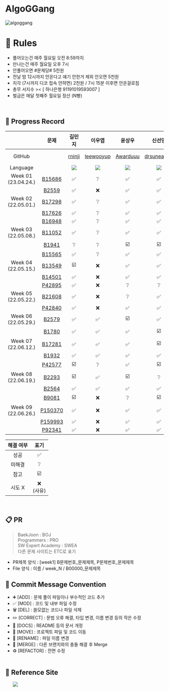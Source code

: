 # AlgoGGang
![algoggang](https://user-images.githubusercontent.com/78344310/232940078-f967326a-118f-48ff-b6b3-53d01d27d7ef.jpg)

# 📝 Rules
- 풀어오는건 매주 월요일 오전 8:59까지 </br>
- 만나는건 매주 월요일 오후 7시 </br>
- 안풀어오면 #문제당# 5천원 </br>
- 전날 밤 12시까지 안온다고 얘기 안한거 제외 안오면 5천원 </br>
- 지각 (7시까지 디코 접속 안하면) 2천원 / 7시 15분 이후면 안온걸로침 </br>
- 총무 서지수 >< [ 하나은행 91191019593007 ] </br>
- 벌금은 매달 첫째주 월요일 정산 (N빵) </br>
<br>

## 📍 Progress Record
|  | 문제 | 길민지 | 이우엽 | 윤상우 | 신선영 | 서지수 | 곽승규 | 김태선
| :---: | :---: | :---: | :---: | :---: | :---: | :---: | :---: | :---: |
| GitHub | | [rninji](https://github.com/rninji) | [leewooyup](https://github.com/leewooyup) | [Awarduuu](https://github.com/Awarduuu) | [drsuneamer](https://github.com/drsuneamer) | [seojisoosoo](https://github.com/seojisoosoo) | [SeungGyu-Kwak](https://github.com/SeungGyu-Kwak) | [KimTaeseon](https://github.com/KiM-Taeseon)
| Language | | <img src="https://img.shields.io/badge/Java-007396?style=for-the-badge&logo=java&logoColor=white"> | <img src="https://img.shields.io/badge/Java-007396?style=for-the-badge&logo=java&logoColor=white"> | <img src="https://img.shields.io/badge/Java-007396?style=for-the-badge&logo=java&logoColor=white"> | <img src="https://img.shields.io/badge/Python-3776AB?style=for-the-badge&logo=python&logoColor=white"> | <img src="https://img.shields.io/badge/Python-3776AB?style=for-the-badge&logo=python&logoColor=white"> | <img src="https://img.shields.io/badge/Python-3776AB?style=for-the-badge&logo=python&logoColor=white"> | <img src="https://img.shields.io/badge/Python-3776AB?style=for-the-badge&logo=python&logoColor=white"> |
| Week 01</br>(23.04.24.) |[B15686](https://www.acmicpc.net/problem/15686) | ✅ | ❔ | ✅ | ✅ | ✅ | - | - |
|  |[B2559](https://www.acmicpc.net/problem/2559) | ✅ | ❌ | ✅ | ✅ | ✅ | - | - |
| Week 02</br>(22.05.01.) | [B17298](https://www.acmicpc.net/problem/17298) | ✅ | ❔ | ✅ | ✅ | ✅ | - | - |
|  | [B17626](https://www.acmicpc.net/problem/17626) | ✅ | ❔ | ✅ | ✅ | ✅ | - | - |
|  | [B16948](https://www.acmicpc.net/problem/16948) | ✅ | ❔ | ✅ | ✅ | ✅ | - | - |
| Week 03</br>(22.05.08.) | [B11052](https://www.acmicpc.net/problem/11052) | ✅ | ❔ | ✅ | ✅ | ❔ | - | - |
|  | [B1941](https://www.acmicpc.net/problem/1941) |  ❔ | ❔ | ☑️ | ☑️ | ❔| - | - |
|  | [B15565](https://www.acmicpc.net/problem/15565) |  ✅ | ❔ | ✅ | ✅ | ❔| - | - |
| Week 04</br>(22.05.15.) | [B13549](https://acmicpc.net/problem/13549) | ☑️ | ❌ | ✅ | ✅ | ❌ | - | - |
|  | [B14501](https://acmicpc.net/problem/14501) |  ✅ | ❌ | ✅ | ✅ | ❌| - | - |
|  | [P42895](https://school.programmers.co.kr/learn/courses/30/lessons/42895) | ✅ | ❌ | ❔ | ❔ | ❌ | - | - |
| Week 05</br>(22.05.22.) | [B21608](https://acmicpc.net/problem/21608) | ✅ | ❌ | ❔ | ✅ | ❌ | ✅  | - |
|  | [P42840](https://school.programmers.co.kr/learn/courses/30/lessons/42840) | ✅ | ❌ | ✅ | ✅ | ✅ | ✅  | - |
| Week 06</br>(22.05.29.) | [B2579](https://acmicpc.net/problem/2579) | ✅ | ✅ | ☑️ | ✅ | ❔ | ✅ |   |
|  | [B1780](https://acmicpc.net/problem/1780) | ✅ | ✅ | ✅ | ☑️ |  | ✅ |   |
| Week 07</br>(22.06.12.) | [B17281](https://acmicpc.net/problem/17281) | ✅ | ✅ | ✅ | ☑️ | ❔ | ✅ | ✅ |
|  | [B1932](https://acmicpc.net/problem/1932) | ✅ | ✅ | ✅ | ✅ | ✅  | ✅ | ✅ |
|  | [P42577](https://school.programmers.co.kr/learn/courses/30/lessons/42577) | ☑️ | ❔ | ✅ | ☑️ | ✅ | ✅ | ☑️ |
| Week 08</br>(22.06.19.) | [B2293](https://acmicpc.net/problem/2293) | ☑️ | ✅ | ☑️ | ❔ | ❌ | ✅ | ☑️ |
|  | [B2564](https://acmicpc.net/problem/2564) | ✅ | ✅ | ✅ | ✅ | ❌ | ✅ | ✅ |
|  | [B9081](https://acmicpc.net/problem/9081) | ☑️ | ❌ | ❔ | ☑️ | ❌ | ✅ | ☑️ |
| Week 09</br>(22.06.26.) | [P150370](https://school.programmers.co.kr/learn/courses/30/lessons/150370) | ✅ | ❌ | ✅ | ✅ | ❌ | ❌ | ❌ |
|  | [P159993](https://school.programmers.co.kr/learn/courses/30/lessons/159993) | ✅ | ❌ | ✅ | ✅ | ❌ | ❌ | ❌ |
|  | [P92341](https://school.programmers.co.kr/learn/courses/30/lessons/92341) | ✅ | ❌ | ✅ | ✅ | ❌ | ❌ | ❌ |


| 해결 여부 | 표기 |
| :---: | :---: |
| 성공 | ✅ |
| 미해결 | ❔ |
| 참고 | ☑️ |
| 시도 X | ❌ <br/>(사유) |

</br>



## 📋 PR
> BaekJoon : BOJ  
Programmers : PRO  
SW Expert Academy : SWEA  
다른 문제 사이트는 ETC로 표기
> 
- PR제목 양식 : [week1] B문제번호_문제제목, P문제번호_문제제목
- File 양식 : 이름 / week_N / B00000_문제제목 

## 📍 Commit Message Convention
- ➕ [ADD] : 문제 풀이 파일이나 부수적인 코드 추가
- ✅ [MOD] : 코드 및 내부 파일 수정
- 🗑 [DEL] : 쓸모없는 코드나 파일 삭제
- ✏️ [CORRECT] : 문법 오류 해결, 타입 변경, 이름 변경 등의 작은 수정
- 📄 [DOCS] : README 등의 문서 개정
- 🚚 [MOVE] : 프로젝트 파일 및 코드 이동
- 🔁 [RENAME] : 파일 이름 변경
- 🔀 [MERGE] : 다른 브랜치와의 충돌 해결 후 Merge
- ♻️ [REFACTOR] : 전면 수정
<br></br>

## 📍 Reference Site
&nbsp;&nbsp;&nbsp;&nbsp;&nbsp; <a href="https://teal-floss-6e7.notion.site/b768fa040a774cc6bd4794499c7b0a62?v=7db36103ee40454dbbd17454bc496afc"><img src="https://img.shields.io./badge/Notion-000000?style=for-the-badge&logo=notion&logoColor=white"></a>
